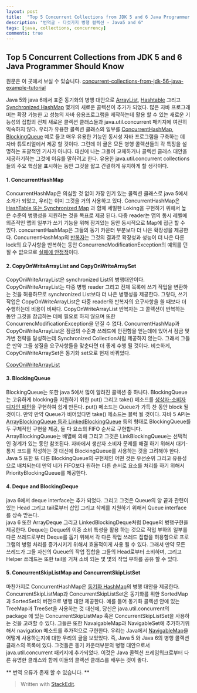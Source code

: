 ```yaml
---
layout: post
title:  "Top 5 Concurrent Collections from JDK 5 and 6 Java Programmer Should Know"
description: "번역글 - 다섯가지 병행 컬렉션 - Java5 and 6"
tags: [java, collections, concurrency]
comments: true
---
```


## Top 5 Concurrent Collections from JDK 5 and 6 Java Programmer Should Know

원문은 이 곳에서 보실 수 있습니다. [concurrent-collections-from-jdk-56-java-example-tutorial](http://javarevisited.blogspot.kr/2013/02/concurrent-collections-from-jdk-56-java-example-tutorial.html)


Java 5와 java 6에서 표준 동기화의 병행 대안으로 [ArrayList](http://javarevisited.blogspot.com/2011/05/example-of-arraylist-in-java-tutorial.html), [Hashtable](http://javarevisited.blogspot.sg/2012/01/java-hashtable-example-tutorial-code.html) 그리고 [Synchronized HashMap](http://javarevisited.blogspot.com/2011/05/example-of-arraylist-in-java-tutorial.html)  몇개의 새로운 콜렉션이 추가가 되었다.
많은 자바 프로그래머는 확장 가능한 고 성능의 자바 응용프로그램을 제작하는데 활용 할 수 있는 새로운 기능성의 집합의 전체 새로운 콜렉션 클래스들과 java.util.concurrent 패키지에 여전히 익숙하지 않다.
우리가 유용한 콜렉션 클래스의 일부를 [ConcurrentHashMap](http://javarevisited.blogspot.sg/2011/04/difference-between-concurrenthashmap.html), [BlockingQueue](http://javarevisited.blogspot.com/2012/12/blocking-queue-in-java-example-ArrayBlockingQueue-LinkedBlockingQueue.html) 예로 들고 매우 유용한 기능인 동시성 자바 프로그램을  구축하는 데 자바 튜토리얼에서 제공 할 것이다.
그런데 이 글은 모든 병행 콜렉션들의 각 특징을 설명하는 포괄적인 기사가 아니다. 대신에 나는 그들이 교체하거나 콜렉션 클래스 대안을 제공하기하는 그것에 이유를 말하려고 한다. 유용한 java.util.concurrent collections들의 주요 핵심을 표시하는 동안 그것을 짧고 간결하게 유지하게 할 생각이다.

#### 1. ConcurrentHashMap

ConcurrentHashMap은 의심할 것 없이 가장 인기 있는 콜렉션 클래스로 java 5에서 소개가 되었고, 우리는 이미 그것을 거의 사용하고 있다.
ConcurrentHashMap은 [HashTable 또는 Synchronized Map](http://javarevisited.blogspot.com/2011/04/difference-between-concurrenthashmap.html) 과 함께 세밀한 Loking을 구현하기 위해서 높은 수준의 병행성을 지원하는 것을 목표로 제공 된다.
다중 reader는 맵의 동시 레벨에 의존적인 맵의 일부가 쓰기 기능을 위해 잠겨있는 동안 동시적으로 Map에 접근 할 수 있다.
concurrentHashMap은  그들의 동기 카운터 부분보다 더 나은 확장성을 제공한다.
ConcurrentHashMap의 [반복자](http://javarevisited.blogspot.com/2011/10/java-iterator-tutorial-example-list.html)는 그것의 결과로 확장성과 성능이 더 나은 다른 lock의 요구사항을 반복하는 동안 ConcurrencModificationException의 예외를 던질 수 없으므로 [실패에 안정적](http://javarevisited.blogspot.com/2012/02/fail-safe-vs-fail-fast-iterator-in-java.html)이다.

#### 2. CopyOnWriteArrayList and CopyOnWriteArraySet

CopyOnWriteArrayList은 synchronized List의 병행대안이다. CopyOnWriteArrayList는 다중 병행 reader 그리고 전체 목록에 쓰기 작업을 변환하는 것을 허용하므로 synchronized List보다 더 나은 병행성을 제공한다. 그렇다, 쓰기 작업은  CopyOnWriteArrayList은 다중 reader와 반복자의 요구사항을 쓸 때보다 더 수행하는데 비용이 비싸다. CopyOnWriteArrayList 반복자는 그 콜렉션이 반복하는 동안 그것을 잠금하는 데에 필요로 하지 않으며 또한 ConcurrencModificationException을 던질 수 없다. ConcurrentHashMap과 CopyOnWriteArrayList은 잠금의 수준과  쓰레드에 안전함을 얻는데에 있어서 잠금 및 가변 전략을 달성하는데  Synchronized Collection처럼 제공하지 않는다. 그래서 그들은 만약 그들 성질을  요구사항들을 맞춘다면 더 좋게 수행 될 것이다. 비슷하게, CopyOnWriteArraySet은 동기화 set으로 현재 바뀌었다.

[CopyOnWriteArrayList](http://java67.blogspot.com/2012/09/what-is-copyonwritearraylist-in-java-example-vs-arraylist.html)

#### 3. BlockingQueue

BlockingQueue는 또한 java 5에서 많이 알려진 콜렉션 중 하나다. BlockingQueue는 고유하게 blocking을 지원하기 위한 put() 그리고 take() 메소드를 [생상자-소비자 디자인 패턴](http://javarevisited.blogspot.com/2012/02/producer-consumer-design-pattern-with.html)을 구현하여 쉽게 만든다. put() 메소드는 Queue가 가득 찬 동안 block 될 것이다. 만약  만약 Queue가 비어있다면 take() 메소드는 블럭 될 것이다. 자바 5 API는 [ArrayBlockingQueue 등과 LinkedBlockingQueue](http://javarevisited.blogspot.com/2012/12/blocking-queue-in-java-example-ArrayBlockingQueue-LinkedBlockingQueue.html) 등의 형태로 BlockingQueue를 두 구체적인 구현을 제공, 둘 다 요소의 FIFO 순서로 구현합니다. ArrayBlockingQueue는 배열에 의해 그리고 그것은 LinkBlockingQueue는 선택적인 경계가 있는 동안  참조된다. 자바에서 생산자 소비자 문제를 해결 하기 위해서 대기-통지 코드를 작성하는 것 대신에 BlockingQueue를 사용하는 것을 고려해야 한다. Java 5 또한 또 다른 BlockingQueue의 구현체인 어떤 것은 우선순위 그리고 유용성으로 배치되는데  만약 네가 FIFO보다 원하는 다른 순서로 요소를 처리를 하기 위해서 PriorityBlockingQueue를 제공한다.

#### 4. Deque and BlockingDeque

java 6에서 deque interface는 추가 되었다. 그리고 그것은 Queue의 양 끝과 관련이 있는 Head 그리고 tail로부터 삽입 그리고 삭제를 지원하기 위해서 Queue interface를 상속 받는다.  
java 6 또한 ArrayDeque 그리고 LinkedBlockingDeque처럼 Deque의 병행구현을 제공한다.
Deque는  Deque의 이중 소비 특성을 활용 하는 것으로 작업 부하의 일부를 다른 쓰레드로부터 Deque를 돕기 위해서 각 다른 작업 쓰레드 집합을 허용함으로 프로그램의 병렬 처리를 증가시키기 위해서 효율적이게 사용 될 수 있다. 그래서 만약 모든 쓰레드가 그들 자신의 Queue의 작업 집합을 그들의 Head로부터 소비하며, 그리고 Helper 쓰레드는 또한 tail을 거쳐 소비 되는 몇 몇의 작업 부하를 공유 할 수 있다.

#### 5. ConcurrentSkipListMap and ConcurrentSkipListSet

마찬가지로 ConcurrentHashMap은 [동기화 HashMap](http://javarevisited.blogspot.com/2010/10/difference-between-hashmap-and.html)의 병행 대안을 제공한다.
ConcurrentSkipListMap과 ConcurrentSkipListSet은 동기화를 위한 SortedMap과 SortedSet의 버전으로 병행 대안 제공한다.
예를 들어 동기화 콜렉션 안에 있는 TreeMap과 TreeSet을 사용하는 것 대신에, 당신은 java.util.concurrent의 package 에 있는 ConcurrentSkipListMap 혹은 ConcurrentSkipListSet을 사용하는 것을 고려할 수 있다.
그들은 또한 NavaigableMap과 NavigableSet에 추가하기위해서 navigation 메소드를 추가적으로 구현한다. 우리는 Java에서 [NavigableMap](http://javarevisited.blogspot.sg/2013/01/what-is-navigablemap-in-java-6-example-submap-head-tail.html)을 어떻게 사용하는지에  대한 우리의 글을 보았었다.
즉, Java 5 와 Java 6의 병행 콜렉션 클래스의 목록에 있다. 그것들은 동기 카운터부분의 병행 대안으로서 java.util.concurrent 패키지에 추가되었다. 이것은 Java 콜렉션 프레임워크로부터 다른 유명한 클래스와 함께 이들의 콜렉션 클래스를 배우는 것이 좋다.


** 번역 오류가 존재 할 수 있습니다. **



> Written with [StackEdit](https://stackedit.io/).
